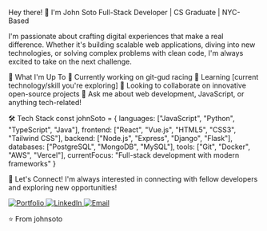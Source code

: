 Hey there! 👋 I'm John Soto
Full-Stack Developer | CS Graduate | NYC-Based

I'm passionate about crafting digital experiences that make a real difference. Whether it's building scalable web applications, diving into new technologies, or solving complex problems with clean code, I'm always excited to take on the next challenge.

🚀 What I'm Up To
🔭 Currently working on git-gud racing
🌱 Learning [current technology/skill you're exploring]
👯 Looking to collaborate on innovative open-source projects
💬 Ask me about web development, JavaScript, or anything tech-related!

🛠️ Tech Stack
const johnSoto = {
    languages: ["JavaScript", "Python", "TypeScript", "Java"],
    frontend: ["React", "Vue.js", "HTML5", "CSS3", "Tailwind CSS"],
    backend: ["Node.js", "Express", "Django", "Flask"],
    databases: ["PostgreSQL", "MongoDB", "MySQL"],
    tools: ["Git", "Docker", "AWS", "Vercel"],
    currentFocus: "Full-stack development with modern frameworks"
}

🤝 Let's Connect!
I'm always interested in connecting with fellow developers and exploring new opportunities!

<a href="https://www.johnsoto.dev/"> 
    <img src="https://custom-icon-badges.demolab.com/badge/Portfolio-FF6B6B?style=for-the-badge&logo=world&logoColor=white" alt="Portfolio" /> 
</a> 
<a href="https://linkedin.com/in/YOUR_LINKEDIN"> 
    <img src="https://custom-icon-badges.demolab.com/badge/LinkedIn-0077B5?style=for-the-badge&logo=linkedin&logoColor=white" alt="LinkedIn" /> 
</a> 
<a href="mailto:YOUR_EMAIL"> 
    <img src="https://custom-icon-badges.demolab.com/badge/Email-D14836?style=for-the-badge&logo=mail&logoColor=white" alt="Email" /> 
</a>

⭐️ From johnsoto


<!--
For custom badges I used this repo
https://github.com/DenverCoder1/custom-icon-badges


**Soto-J/Soto-J** is a ✨ _special_ ✨ repository because its `README.md` (this file) appears on your GitHub profile.

Here are some ideas to get you started:

- 🔭 I’m currently working on ...
- 🌱 I’m currently learning ...
- 👯 I’m looking to collaborate on ...
- 🤔 I’m looking for help with ...
- 💬 Ask me about ...
- 📫 How to reach me: ...
- 😄 Pronouns: ...
- ⚡ Fun fact: ...
-->
